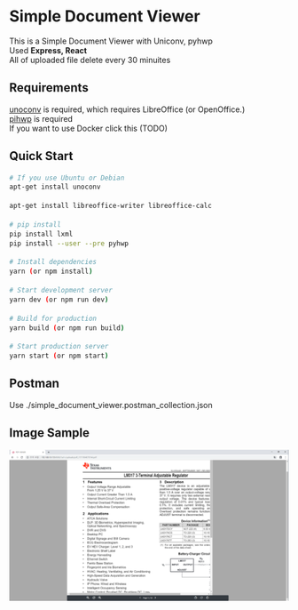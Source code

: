 # Simple Document Viewer

This is a Simple Document Viewer with Uniconv, pyhwp<br>
Used <b>Express, React</b><br>
All of uploaded file delete every 30 minuites 
## Requirements
[unoconv](http://dag.wiee.rs/home-made/unoconv/) is required, which requires LibreOffice (or OpenOffice.)<br>
[pihwp](https://github.com/mete0r/pyhwp) is required<br>
If you want to use Docker click this (TODO)
## Quick Start

```bash
# If you use Ubuntu or Debian
apt-get install unoconv

apt-get install libreoffice-writer libreoffice-calc

# pip install
pip install lxml
pip install --user --pre pyhwp

# Install dependencies
yarn (or npm install)

# Start development server
yarn dev (or npm run dev)

# Build for production
yarn build (or npm run build)

# Start production server
yarn start (or npm start)
```
## Postman

Use ./simple_document_viewer.postman_collection.json

## Image Sample

![image](./static/screenshot/screen_shot_2019-10-24.PNG)

